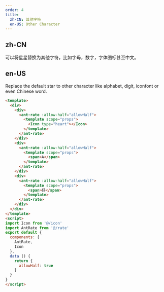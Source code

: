 ```yaml
---
order: 4
title:
  zh-CN: 其他字符
  en-US: Other Character
---
```


## zh-CN

可以将星星替换为其他字符，比如字母，数字，字体图标甚至中文。

## en-US

Replace the default star to other character like alphabet, digit, iconfont or even Chinese word.

```` html
<template>
  <div>
    <div>
      <ant-rate :allow-half="allowHalf">
        <template scope="props">
          <Icon type="heart"></Icon>
        </template>
      </ant-rate>
    </div>
    <div>
      <ant-rate :allow-half="allowHalf">
        <template scope="props">
          <span>A</span>
        </template>
      </ant-rate>
    </div>
    <div>
      <ant-rate :allow-half="allowHalf">
        <template scope="props">
          <span>好</span>
        </template>
      </ant-rate>
    </div>
  </div>
</template>
<script>
import Icon from '@/icon'
import AntRate from '@/rate'
export default {
  components: {
    AntRate,
    Icon
  },
  data () {
    return {
      allowHalf: true
    }
  }
}
</script>
````
